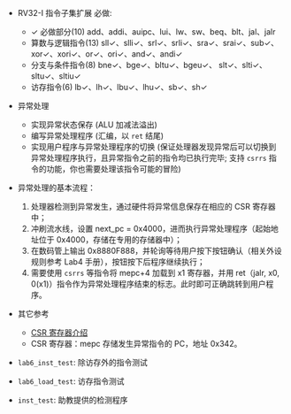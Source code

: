 - RV32-I 指令子集扩展 必做:
    - ✓ 必做部分(10) add、addi、auipc、lui、lw、sw、beq、blt、jal、jalr
    - 算数与逻辑指令(13) sll✓、slli✓、srl✓、srli✓、sra✓、srai✓、sub✓、xor✓、xori✓、or✓、ori✓、and✓、andi✓
    - 分支与条件指令(8) bne✓、bge✓、bltu✓、bgeu✓、 slt✓、slti✓、sltu✓、sltiu✓
    - 访存指令(6) lb✓、lh✓、lbu✓、lhu✓、sb✓、sh✓
- 异常处理
    - 实现异常状态保存 (ALU 加减法溢出)
    - 编写异常处理程序 (汇编，以 `ret` 结尾)
    - 实现用户程序与异常处理程序的切换 (保证处理器发现异常后可以切换到异常处理程序执行，且异常指令之前的指令均已执行完毕; 支持 `csrrs` 指令的功能，你也需要处理该指令可能的冒险)
- 异常处理的基本流程：
    1. 处理器检测到异常发生，通过硬件将异常信息保存在相应的 CSR 寄存器中；
    2. 冲刷流水线，设置 next_pc = 0x4000，进而执行异常处理程序（起始地址位于 0x4000，存储在专用的存储器中）；
    3. 在数码管上输出 0x8880F888，并轮询等待用户按下按钮确认（相关外设规则参考 Lab4 手册），按钮按下后程序继续执行；
    4. 需要使用 `csrrs` 等指令将 mepc+4 加载到 x1 寄存器，并用 ret（jalr, x0, 0(x1)）指令作为异常处理程序结束的标志。此时即可正确跳转到用户程序。
- 其它参考
    - [CSR 寄存器介绍](https://www.cnblogs.com/mikewolf2002/p/11314583.html)
    - CSR 寄存器：mepc 存储发生异常指令的 PC，地址 0x342。

- `lab6_inst_test`: 除访存外的指令测试
- `lab6_load_test`: 访存指令测试
- `inst_test`: 助教提供的检测程序
